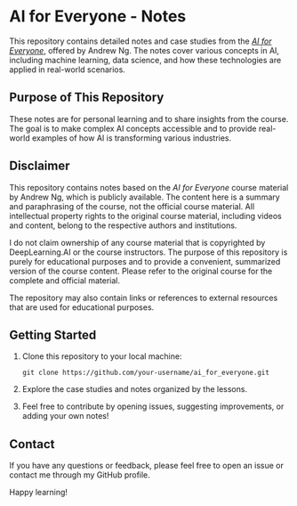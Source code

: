 # AI for Everyone - Notes

This repository contains detailed notes and case studies from the [*AI for Everyone*](https://www.deeplearning.ai/courses/ai-for-everyone/), offered by Andrew Ng. The notes cover various concepts in AI, including machine learning, data science, and how these technologies are applied in real-world scenarios.

## Purpose of This Repository

These notes are for personal learning and to share insights from the course. The goal is to make complex AI concepts accessible and to provide real-world examples of how AI is transforming various industries.

## Disclaimer

This repository contains notes based on the *AI for Everyone* course material by Andrew Ng, which is publicly available. The content here is a summary and paraphrasing of the course, not the official course material. All intellectual property rights to the original course material, including videos and content, belong to the respective authors and institutions.

I do not claim ownership of any course material that is copyrighted by DeepLearning.AI or the course instructors. The purpose of this repository is purely for educational purposes and to provide a convenient, summarized version of the course content. Please refer to the original course for the complete and official material.

The repository may also contain links or references to external resources that are used for educational purposes.

## Getting Started

1. Clone this repository to your local machine:
    ```
    git clone https://github.com/your-username/ai_for_everyone.git
    ```

2. Explore the case studies and notes organized by the lessons.

3. Feel free to contribute by opening issues, suggesting improvements, or adding your own notes!

## Contact

If you have any questions or feedback, please feel free to open an issue or contact me through my GitHub profile.

Happy learning!

